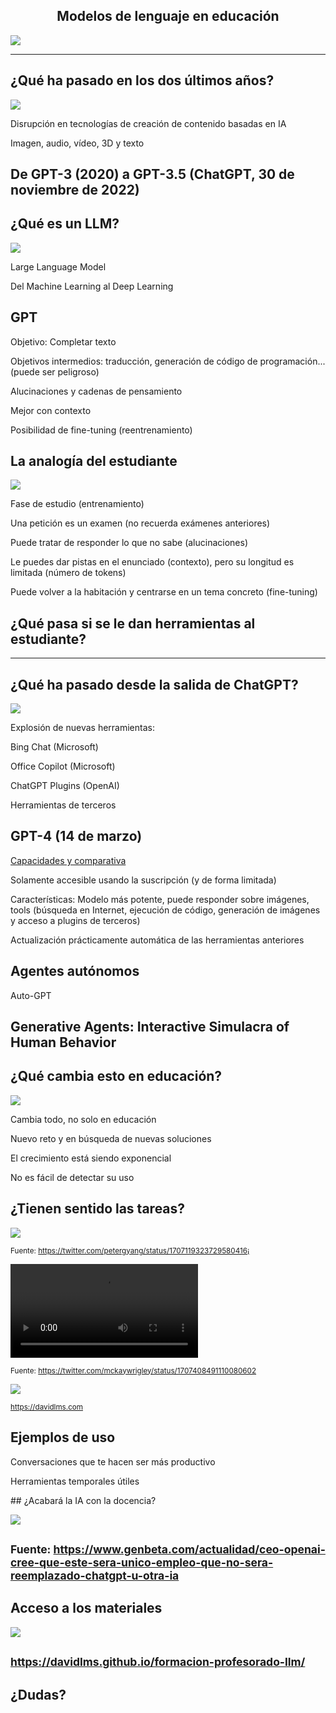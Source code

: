 <h2 class="r-fit-text" style="text-align: center"> Modelos de lenguaje en educación </h2>

<img class="r-stretch" style="text-align: center" src="../assets/cover.png">

---
## ¿Qué ha pasado en los dos últimos años?

<img class="r-stretch" style="text-align: center" src="../assets/generative-ai.png">


Disrupción en tecnologías de creación de contenido basadas en IA

Imagen, audio, vídeo, 3D y texto <!-- .element: class="fragment" -->

De GPT-3 (2020) a GPT-3.5 (ChatGPT, 30 de noviembre de 2022) <!-- .element: class="fragment" -->
---
## ¿Qué es un LLM?

<img class="r-stretch" style="text-align: center" src="../assets/babel.png">


Large Language Model

Del Machine Learning al Deep Learning <!-- .element: class="fragment" -->


## GPT

Objetivo: Completar texto <!-- .element: class="fragment" -->

Objetivos intermedios: traducción, generación de código de programación... (puede ser peligroso)<!-- .element: class="fragment" -->

Alucinaciones y cadenas de pensamiento <!-- .element: class="fragment" -->

Mejor con contexto <!-- .element: class="fragment" -->

Posibilidad de fine-tuning (reentrenamiento) <!-- .element: class="fragment" -->


## La analogía del estudiante

<img class="r-stretch" style="text-align: center" src="../assets/student.png">


Fase de estudio (entrenamiento)

Una petición es un examen (no recuerda exámenes anteriores) <!-- .element: class="fragment" -->

Puede tratar de responder lo que no sabe (alucinaciones) <!-- .element: class="fragment" -->

Le puedes dar pistas en el enunciado (contexto), pero su longitud es limitada (número de tokens) <!-- .element: class="fragment" -->

Puede volver a la habitación y centrarse en un tema concreto (fine-tuning) <!-- .element: class="fragment" -->


## ¿Qué pasa si se le dan herramientas al estudiante?
---
## ¿Qué ha pasado desde la salida de ChatGPT?

<img class="r-stretch" style="text-align: center" src="../assets/apps.png">


Explosión de nuevas herramientas:

Bing Chat (Microsoft) <!-- .element: class="fragment" -->

Office Copilot (Microsoft) <!-- .element: class="fragment" -->

ChatGPT Plugins (OpenAI) <!-- .element: class="fragment" -->

Herramientas de terceros <!-- .element: class="fragment" -->


## GPT-4 (14 de marzo)

[Capacidades y comparativa](https://openai.com/product/gpt-4) <!-- .element: class="fragment" -->

Solamente accesible usando la suscripción (y de forma limitada) <!-- .element: class="fragment" -->

Características: Modelo más potente, puede responder sobre imágenes, tools (búsqueda en Internet, ejecución de código, generación de imágenes y acceso a plugins de terceros)<!-- .element: class="fragment" -->

Actualización prácticamente automática de las herramientas anteriores <!-- .element: class="fragment" -->


## Agentes autónomos

Auto-GPT <!-- .element: class="fragment" -->

Generative Agents: Interactive Simulacra of Human Behavior <!-- .element: class="fragment" -->
---
## ¿Qué cambia esto en educación?

<img class="r-stretch" style="text-align: center" src="../assets/ai-education.png">


Cambia todo, no solo en educación

Nuevo reto y en búsqueda de nuevas soluciones <!-- .element: class="fragment" -->

El crecimiento está siendo exponencial <!-- .element: class="fragment" -->

No es fácil de detectar su uso <!-- .element: class="fragment" -->


## ¿Tienen sentido las tareas?

<img class="r-stretch" style="text-align: center" src="../assets/chatgpt-homework.jpeg">

<small>Fuente: https://twitter.com/petergyang/status/1707119323729580416¡</small>


<video width="300" src="../assets/chatgpt-cell.mp4" controls></video>

<small>Fuente: https://twitter.com/mckaywrigley/status/1707408491110080602</small>


<img class="r-stretch" style="text-align: center" src="../assets/blog.png">

<small>https://davidlms.com</small>


## Ejemplos de uso

Conversaciones que te hacen ser más productivo <!-- .element: class="fragment" -->

Herramientas temporales útiles <!-- .element: class="fragment" -->


## ¿Acabará la IA con la docencia?

<img class="r-stretch" style="text-align: center" src="../assets/sustituidos.png">

<small>Fuente: https://www.genbeta.com/actualidad/ceo-openai-cree-que-este-sera-unico-empleo-que-no-sera-reemplazado-chatgpt-u-otra-ia</small>
---
## Acceso a los materiales

<img class="r-stretch" style="text-align: center" src="../assets/qr.png">

<small>https://davidlms.github.io/formacion-profesorado-llm/</small>
---
<!-- .slide: data-background-video="../assets/searching.mp4" data-background-opacity="0.6" data-background-video-loop data-background-video-muted-->
<!-- .slide: data-background-video="../assets/searching.mp4" data-background-opacity="0.6" data-background-video-loop data-background-video-muted-->

## ¿Dudas?
